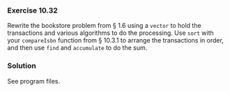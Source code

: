 ### Exercise 10.32

Rewrite the bookstore problem from &sect; 1.6 using a `vector` to hold the
transactions and various algorithms to do the processing. Use `sort` with your
`compareIsbn` function from &sect; 10.3.1 to arrange the transactions in order,
and then use `find` and `accumulate` to do the sum.

### Solution

See program files.
